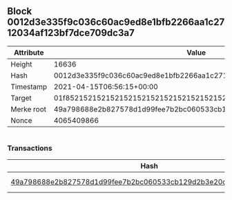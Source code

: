 ## Block 0012d3e335f9c036c60ac9ed8e1bfb2266aa1c2712034af123bf7dce709dc3a7

Attribute | Value
--- | ---
Height | 16636
Hash | 0012d3e335f9c036c60ac9ed8e1bfb2266aa1c2712034af123bf7dce709dc3a7
Timestamp | 2021-04-15T06:56:15+00:00
Target | 01f8521521521521521521521521521521521521521521521521521521521521
Merke root | 49a798688e2b827578d1d99fee7b2bc060533cb129d2b3e20c13b52c2979c143
Nonce | 4065409866

```

```

### Transactions

Hash | Amount
--- | ---
[49a798688e2b827578d1d99fee7b2bc060533cb129d2b3e20c13b52c2979c143](49a798688e2b827578d1d99fee7b2bc060533cb129d2b3e20c13b52c2979c143.md) | 10.00000000 SKEPTI 
